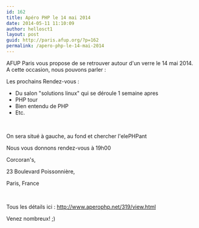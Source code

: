 ```yaml
---
id: 162
title: Apéro PHP le 14 mai 2014
date: 2014-05-11 11:10:09
author: hellosct1
layout: post
guid: http://paris.afup.org/?p=162
permalink: /apero-php-le-14-mai-2014
---
```

AFUP Paris vous propose de se retrouver autour d'un verre le 14 mai 2014. A cette occasion, nous pouvons parler :

Les prochains Rendez-vous :
<ul>
	<li>Du salon "solutions linux" qui se déroule 1 semaine apres</li>
	<li>PHP tour</li>
	<li>Bien entendu de PHP</li>
	<li>Etc.</li>
</ul>
&nbsp;

On sera situé à gauche, au fond et chercher l'elePHPant

Nous vous donnons rendez-vous à 19h00

Corcoran's,

23 Boulevard Poissonnière,

Paris, France

&nbsp;

Tous les détails ici : <a href="http://www.aperophp.net/319/view.html">http://www.aperophp.net/319/view.html</a>

Venez nombreux! ;)
